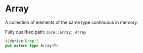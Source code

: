 # Array

A collection of elements of the same type continuous in memory.

Fully qualified path: `core::array::Array`

```rust
#[derive(Drop)]
pub extern type Array<T>
```

